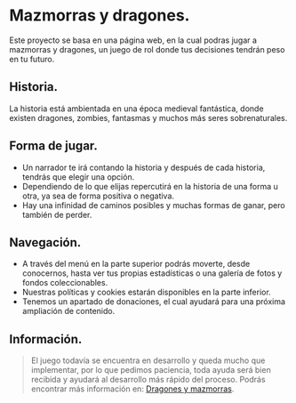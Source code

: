 # Mazmorras y dragones.


Este proyecto se basa en una página web, en la cual podras jugar a mazmorras y dragones, un juego de rol donde tus decisiones tendrán peso en tu futuro.


## Historia.

La historia está ambientada en una época medieval fantástica, donde existen dragones, zombies, fantasmas y muchos más seres sobrenaturales.


## Forma de jugar.

- Un narrador te irá contando la historia y después de cada historia, tendrás que elegir una opción.
- Dependiendo de lo que elijas repercutirá en la historia de una forma u otra, ya sea de forma positiva o negativa.
- Hay una infinidad de caminos posibles y muchas formas de ganar, pero también de perder.

## Navegación.

- A través del menú en la parte superior podrás moverte, desde conocernos, hasta ver tus propias estadísticas o una galería de fotos y fondos coleccionables.
- Nuestras políticas y cookies estarán disponibles en la parte inferior.
- Tenemos un apartado de donaciones, el cual ayudará para una próxima ampliación de contenido.

## Información.

> El juego todavía se encuentra en desarrollo y queda mucho que implementar, por lo que pedimos paciencia, toda ayuda será bien recibida y ayudará al desarrollo más rápido del proceso.
> Podrás encontrar más información en: [Dragones y mazmorras](https://es.wikipedia.org/wiki/Dungeons_%26_Dragons).
